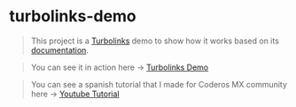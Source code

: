 # turbolinks-demo

> This project is a [Turbolinks](https://github.com/turbolinks/turbolinks/) demo to show how it works based on its [documentation](https://github.com/turbolinks/turbolinks/).

> You can see it in action here -> [Turbolinks Demo](http://turbolinks-demo.cristopherps.com/)

> You can see a spanish tutorial that I made for Coderos MX community here -> [Youtube Tutorial](https://www.youtube.com/watch?v=Hw2a1or9TAs/)

